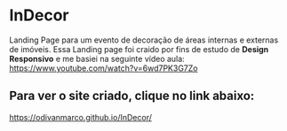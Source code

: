 # InDecor
Landing Page para um evento de decoração de áreas internas e externas de imóveis.
Essa Landing page foi craido por fins de estudo de **Design Responsivo** e me basiei na seguinte vídeo aula:
https://www.youtube.com/watch?v=6wd7PK3G7Zo

## Para ver o site criado, clique no link abaixo:
https://odivanmarco.github.io/InDecor/
